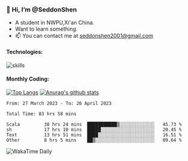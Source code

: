### 👋 Hi, I’m @SeddonShen
- A student in NWPU,Xi'an China.
- Want to learn something.
- 📫 You can contact me at seddonshen2001@gmail.com

#### Technologies:

![skills](https://skillicons.dev/icons?i=scala,js,html,css,bootstrap,jquery,c,cpp,cloudflare,django,docker,flask,git,github,githubactions,linux,latex,mysql,nodejs,ps,php,pr,py,raspberrypi,redis,unreal,v,vscode,vue,bash)

#### Monthly Coding:
[![Top Langs](https://github-readme-stats.vercel.app/api/top-langs?username=seddonshen&show_icons=true&locale=en&layout=compact&hide=html&langs_count=8)](https://github.com/SeddonShen/)
[![Anurag's github stats](https://github-readme-stats.vercel.app/api?username=SeddonShen&count_private=true&show_icons=true)](https://github.com/anuraghazra/github-readme-stats)
<!--START_SECTION:waka-->

```text
From: 27 March 2023 - To: 26 April 2023

Total Time: 83 hrs 58 mins

Scala         38 hrs 24 mins  ███████████▒░░░░░░░░░░░░░   45.73 %
sh            17 hrs 10 mins  █████░░░░░░░░░░░░░░░░░░░░   20.45 %
Text          13 hrs 51 mins  ████░░░░░░░░░░░░░░░░░░░░░   16.51 %
Other         8 hrs 5 mins    ██▒░░░░░░░░░░░░░░░░░░░░░░   09.64 %
```

<!--END_SECTION:waka-->

![WakaTime Daily](https://wakatime.com/share/@seddon2001/61a7e342-5f12-4fea-bf92-1fac161e97d6.svg)
<!---
SeddonShen/SeddonShen is a ✨ special ✨ repository because its `README.md` (this file) appears on your GitHub profile.
You can click the Preview link to take a look at your changes.
--->
